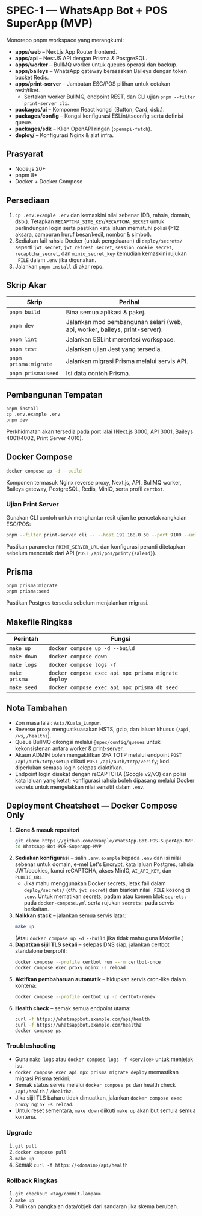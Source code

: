 # SPEC-1 — WhatsApp Bot + POS SuperApp (MVP)

Monorepo pnpm workspace yang merangkumi:

- **apps/web** – Next.js App Router frontend.
- **apps/api** – NestJS API dengan Prisma & PostgreSQL.
- **apps/worker** – BullMQ worker untuk queues operasi dan backup.
- **apps/baileys** – WhatsApp gateway berasaskan Baileys dengan token bucket Redis.
- **apps/print-server** – Jambatan ESC/POS pilihan untuk cetakan resit/tiket.
  - Sertakan worker BullMQ, endpoint REST, dan CLI ujian `pnpm --filter print-server cli`.
- **packages/ui** – Komponen React kongsi (Button, Card, dsb.).
- **packages/config** – Kongsi konfigurasi ESLint/tsconfig serta definisi queue.
- **packages/sdk** – Klien OpenAPI ringan (`openapi-fetch`).
- **deploy/** – Konfigurasi Nginx & alat infra.

## Prasyarat

- Node.js 20+
- pnpm 8+
- Docker + Docker Compose

## Persediaan

1. `cp .env.example .env` dan kemaskini nilai sebenar (DB, rahsia, domain, dsb.). Tetapkan `RECAPTCHA_SITE_KEY`/`RECAPTCHA_SECRET` untuk perlindungan login serta pastikan kata laluan mematuhi polisi (≥12 aksara, campuran huruf besar/kecil, nombor & simbol).
2. Sediakan fail rahsia Docker (untuk pengeluaran) di `deploy/secrets/` seperti `jwt_secret`, `jwt_refresh_secret`, `session_cookie_secret`, `recaptcha_secret`, dan `minio_secret_key` kemudian kemaskini rujukan `_FILE` dalam `.env` jika digunakan.
3. Jalankan `pnpm install` di akar repo.

## Skrip Akar

| Skrip                 | Perihal                                                                    |
| --------------------- | -------------------------------------------------------------------------- |
| `pnpm build`          | Bina semua aplikasi & pakej.                                               |
| `pnpm dev`            | Jalankan mod pembangunan selari (web, api, worker, baileys, print-server). |
| `pnpm lint`           | Jalankan ESLint merentasi workspace.                                       |
| `pnpm test`           | Jalankan ujian Jest yang tersedia.                                         |
| `pnpm prisma:migrate` | Jalankan migrasi Prisma melalui servis API.                                |
| `pnpm prisma:seed`    | Isi data contoh Prisma.                                                    |

## Pembangunan Tempatan

```bash
pnpm install
cp .env.example .env
pnpm dev
```

Perkhidmatan akan tersedia pada port lalai (Next.js 3000, API 3001, Baileys 4001/4002, Print Server 4010).

## Docker Compose

```bash
docker compose up -d --build
```

Komponen termasuk Nginx reverse proxy, Next.js, API, BullMQ worker, Baileys gateway, PostgreSQL, Redis, MinIO, serta profil `certbot`.

### Ujian Print Server

Gunakan CLI contoh untuk menghantar resit ujian ke pencetak rangkaian ESC/POS:

```bash
pnpm --filter print-server cli -- --host 192.168.0.50 --port 9100 --url http://localhost:4010
```

Pastikan parameter `PRINT_SERVER_URL` dan konfigurasi peranti ditetapkan sebelum mencetak dari API (`POST /api/pos/print/{saleId}`).

## Prisma

```bash
pnpm prisma:migrate
pnpm prisma:seed
```

Pastikan Postgres tersedia sebelum menjalankan migrasi.

## Makefile Ringkas

| Perintah      | Fungsi                                              |
| ------------- | --------------------------------------------------- |
| `make up`     | `docker compose up -d --build`                      |
| `make down`   | `docker compose down`                               |
| `make logs`   | `docker compose logs -f`                            |
| `make prisma` | `docker compose exec api npx prisma migrate deploy` |
| `make seed`   | `docker compose exec api npx prisma db seed`        |

## Nota Tambahan

- Zon masa lalai: `Asia/Kuala_Lumpur`.
- Reverse proxy menguatkuasakan HSTS, gzip, dan laluan khusus (`/api`, `/ws`, `/healthz`).
- Queue BullMQ dikongsi melalui `@spec/config/queues` untuk kekonsistenan antara worker & print-server.
- Akaun ADMIN boleh mengaktifkan 2FA TOTP melalui endpoint `POST /api/auth/totp/setup` diikuti `POST /api/auth/totp/verify`; kod diperlukan semasa login selepas diaktifkan.
- Endpoint login disekat dengan reCAPTCHA (Google v2/v3) dan polisi kata laluan yang ketat; konfigurasi rahsia boleh dipasang melalui Docker secrets untuk mengelakkan nilai sensitif dalam `.env`.

## Deployment Cheatsheet — Docker Compose Only

1. **Clone & masuk repositori**
   ```bash
   git clone https://github.com/example/WhatsApp-Bot-POS-SuperApp-MVP.git
   cd WhatsApp-Bot-POS-SuperApp-MVP
   ```
2. **Sediakan konfigurasi** – salin `.env.example` kepada `.env` dan isi nilai sebenar untuk domain, e-mel Let's Encrypt, kata laluan Postgres, rahsia JWT/cookies, kunci reCAPTCHA, akses MinIO, `AI_API_KEY`, dan `PUBLIC_URL`.
   - Jika mahu menggunakan Docker secrets, letak fail dalam `deploy/secrets/` (cth. `jwt_secret`) dan biarkan nilai `_FILE` kosong di `.env`. Untuk mematikan secrets, padam atau komen blok `secrets:` pada `docker-compose.yml` serta rujukan `secrets:` pada servis berkaitan.
3. **Naikkan stack** – jalankan semua servis latar:
   ```bash
   make up
   ```
   (Atau `docker compose up -d --build` jika tidak mahu guna Makefile.)
4. **Dapatkan sijil TLS sekali** – selepas DNS siap, jalankan certbot standalone berprofil:
   ```bash
   docker compose --profile certbot run --rm certbot-once
   docker compose exec proxy nginx -s reload
   ```
5. **Aktifkan pembaharuan automatik** – hidupkan servis cron-like dalam kontena:
   ```bash
   docker compose --profile certbot up -d certbot-renew
   ```
6. **Health check** – semak semua endpoint utama:
   ```bash
   curl -f https://whatsappbot.example.com/api/health
   curl -f https://whatsappbot.example.com/healthz
   docker compose ps
   ```

### Troubleshooting

- Guna `make logs` atau `docker compose logs -f <service>` untuk menjejak isu.
- `docker compose exec api npx prisma migrate deploy` memastikan migrasi Prisma terkini.
- Semak status servis melalui `docker compose ps` dan health check `/api/health` / `/healthz`.
- Jika sijil TLS baharu tidak dimuatkan, jalankan `docker compose exec proxy nginx -s reload`.
- Untuk reset sementara, `make down` diikuti `make up` akan but semula semua kontena.

### Upgrade

1. `git pull`
2. `docker compose pull`
3. `make up`
4. Semak `curl -f https://<domain>/api/health`

### Rollback Ringkas

1. `git checkout <tag/commit-lampau>`
2. `make up`
3. Pulihkan pangkalan data/objek dari sandaran jika skema berubah.
